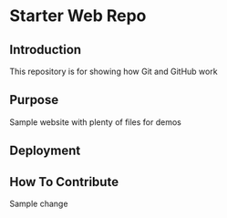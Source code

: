 # Starter Web Repo

## Introduction
This repository is for showing how Git and GitHub work

## Purpose
Sample website with plenty of files for demos

## Deployment

## How To Contribute 
Sample change